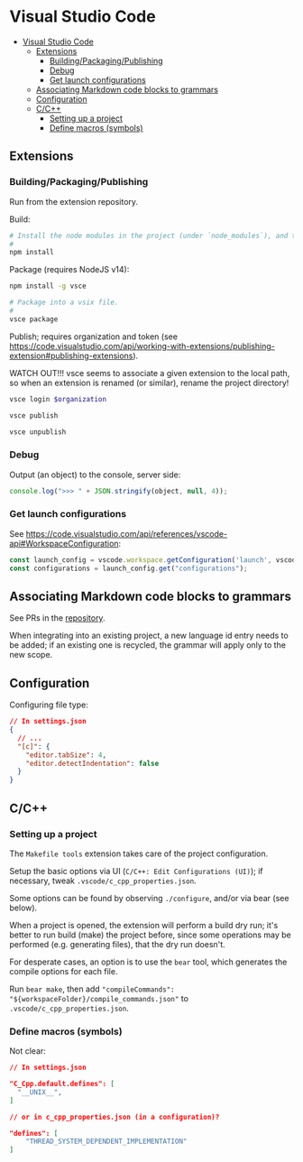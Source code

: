 # Visual Studio Code

- [Visual Studio Code](#visual-studio-code)
  - [Extensions](#extensions)
    - [Building/Packaging/Publishing](#buildingpackagingpublishing)
    - [Debug](#debug)
    - [Get launch configurations](#get-launch-configurations)
  - [Associating Markdown code blocks to grammars](#associating-markdown-code-blocks-to-grammars)
  - [Configuration](#configuration)
  - [C/C++](#cc)
    - [Setting up a project](#setting-up-a-project)
    - [Define macros (symbols)](#define-macros-symbols)

## Extensions

### Building/Packaging/Publishing

Run from the extension repository.

Build:

```sh
# Install the node modules in the project (under `node_modules`), and transpile; interrupt after compilation.
#
npm install
```

Package (requires NodeJS v14):

```sh
npm install -g vsce

# Package into a vsix file.
#
vsce package
```

Publish; requires organization and token (see https://code.visualstudio.com/api/working-with-extensions/publishing-extension#publishing-extensions).

WATCH OUT!!! vsce seems to associate a given extension to the local path, so when an extension is renamed (or similar), rename the project directory!

```sh
vsce login $organization

vsce publish

vsce unpublish
```

### Debug

Output (an object) to the console, server side:

```js
console.log(">>> " + JSON.stringify(object, null, 4));
```

### Get launch configurations

See https://code.visualstudio.com/api/references/vscode-api#WorkspaceConfiguration:

```js
const launch_config = vscode.workspace.getConfiguration('launch', vscode.workspace.workspaceFolders[0].uri);
const configurations = launch_config.get("configurations");
```

## Associating Markdown code blocks to grammars

See PRs in the [repository](https://github.com/64kramsystem/vscode-fenced-code-block-grammar-injections).

When integrating into an existing project, a new language id entry needs to be added; if an existing one is recycled, the grammar will apply only to the new scope.

## Configuration

Configuring file type:

```json
// In settings.json
{
  // ...
  "[c]": {
    "editor.tabSize": 4,
    "editor.detectIndentation": false
  }
}
```

## C/C++

### Setting up a project

The `Makefile tools` extension takes care of the project configuration.

Setup the basic options via UI (`C/C++: Edit Configurations (UI)`); if necessary, tweak `.vscode/c_cpp_properties.json`.

Some options can be found by observing `./configure`, and/or via bear (see below).

When a project is opened, the extension will perform a build dry run; it's better to run build (make) the project before, since some operations may be performed (e.g. generating files), that the dry run doesn't.

For desperate cases, an option is to use the `bear` tool, which generates the compile options for each file.

Run `bear make`, then add `"compileCommands": "${workspaceFolder}/compile_commands.json"` to `.vscode/c_cpp_properties.json`.

### Define macros (symbols)

Not clear:

```json
// In settings.json

"C_Cpp.default.defines": [
  "__UNIX__",
]

// or in c_cpp_properties.json (in a configuration)?

"defines": [
    "THREAD_SYSTEM_DEPENDENT_IMPLEMENTATION"
]
```
